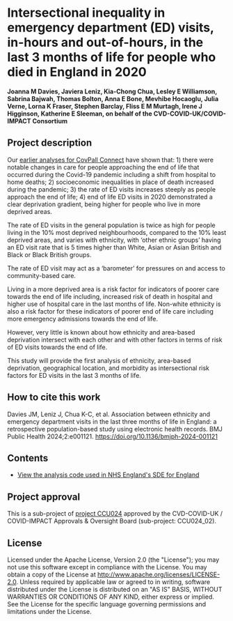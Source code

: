 # Intersectional inequality in emergency department (ED) visits, in-hours and out-of-hours, in the last 3 months of life for people who died in England in 2020

**Joanna M Davies, Javiera Leniz, Kia-Chong Chua, Lesley E Williamson, Sabrina Bajwah, Thomas Bolton, Anna E Bone, Mevhibe Hocaoglu, Julia Verne, Lorna K Fraser, Stephen Barclay, Fliss E M Murtagh, Irene J Higginson, Katherine E Sleeman, on behalf of the CVD-COVID-UK/COVID-IMPACT Consortium**

## Project description

Our [earlier analyses for CovPall Connect](https://github.com/BHFDSC/CCU024_01) have shown that: 1) there were notable changes in care for people approaching the end of life that occurred during the Covid-19 pandemic including a shift from hospital to home deaths; 2) socioeconomic inequalities in place of death increased during the pandemic; 3) the rate of ED visits increases steeply as people approach the end of life; 4) end of life ED visits in 2020 demonstrated a clear deprivation gradient, being higher for people who live in more deprived areas.

The rate of ED visits in the general population is twice as high for people living in the 10% most deprived neighbourhoods, compared to the 10% least deprived areas, and varies with ethnicity, with ‘other ethnic groups’ having an ED visit rate that is 5 times higher than White, Asian or Asian British and Black or Black British groups.

The rate of ED visit may act as a ‘barometer’ for pressures on and access to community-based care.

Living in a more deprived area is a risk factor for indicators of poorer care towards the end of life including, increased risk of death in hospital and higher use of hospital care in the last months of life. Non-white ethnicity is also a risk factor for these indicators of poorer end of life care including more emergency admissions towards the end of life. 

However, very little is known about how ethnicity and area-based deprivation intersect with each other and with other factors in terms of risk of ED visits towards the end of life.

This study will provide the first analysis of ethnicity, area-based deprivation, geographical location, and morbidity as intersectional risk factors for ED visits in the last 3 months of life.

## How to cite this work

Davies JM, Leniz J, Chua K-C, et al. Association between ethnicity and emergency department visits in the last three months of life in England: a retrospective population-based study using electronic health records. BMJ Public Health
2024;2:e001121. https://doi.org/10.1136/bmjph-2024-001121

## Contents

* [View the analysis code used in NHS England's SDE for England](https://github.com/BHFDSC/CCU024_02/tree/main/code)

## Project approval

This is a sub-project of [project CCU024](https://github.com/BHFDSC/CCU024) approved by the CVD-COVID-UK / COVID-IMPACT Approvals & Oversight Board (sub-project: CCU024_02).

## License

Licensed under the Apache License, Version 2.0 (the "License"); you may not use this software except in compliance with the License. You may obtain a copy of the License at http://www.apache.org/licenses/LICENSE-2.0. Unless required by applicable law or agreed to in writing, software distributed under the License is distributed on an "AS IS" BASIS, WITHOUT WARRANTIES OR CONDITIONS OF ANY KIND, either express or implied. See the License for the specific language governing permissions and limitations under the License.
